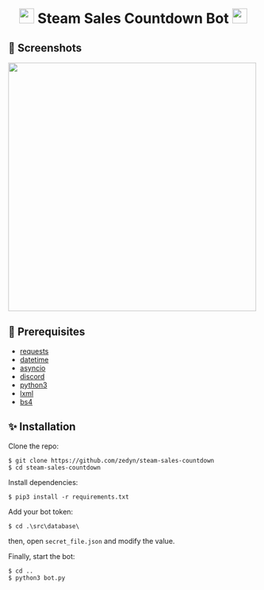 <h1 align="center"><img src="https://cliply.co/wp-content/uploads/2021/08/372108630_DISCORD_LOGO_400.gif" width="30px"> Steam Sales Countdown Bot <img src="https://cliply.co/wp-content/uploads/2021/08/372108630_DISCORD_LOGO_400.gif" width="30px"></h1>


## 📸 Screenshots
<img src='https://i.hizliresim.com/dwikt48.png' align='center' width=500>

## 🚧 Prerequisites
- [requests](https://pypi.org/project/requests/)
- [datetime](https://docs.python.org/3/library/datetime.html)
- [asyncio](https://docs.python.org/3/library/asyncio.html)
- [discord](https://discordpy.readthedocs.io/en/stable/)
- [python3](https://www.python.org/)
- [lxml](https://pypi.org/project/lxml/)
- [bs4](https://pypi.org/project/bs4/)

## ✨ Installation
Clone the repo:

```console
$ git clone https://github.com/zedyn/steam-sales-countdown
$ cd steam-sales-countdown
```

Install dependencies:

```console
$ pip3 install -r requirements.txt
```

Add your bot token:

```console
$ cd .\src\database\
```

then, open ```secret_file.json``` and modify the value.


Finally, start the bot:

```console
$ cd ..
$ python3 bot.py
```

